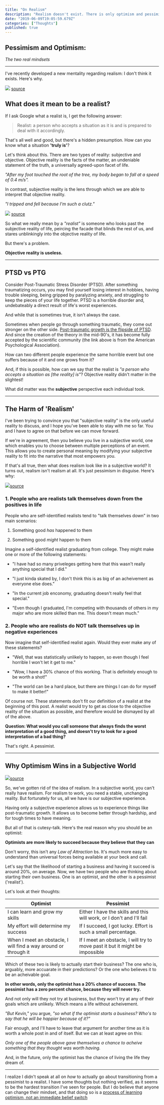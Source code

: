 ```yaml
---
title: "On Realism"
description: "Realism doesn't exist. There is only optimism and pessimism, and pessimism is wrong."
date: "2019-06-09T19:05:59.679Z"
categories: ["Thoughts"]
published: true
---
```


## Pessimism and Optimism:

_The two real mindsets_

---

I've recently developed a new mentality regarding realism: I don't think it exists. Here's why.

![](image.png) [source](https://www.google.com/url?sa=i&source=images&cd=&ved=2ahUKEwjfrOvPvN3iAhUB7awKHWiWAeEQjxx6BAgBEAI&url=https%3A%2F%2Fwww.adgebra.in%2Fdigital-marketing%2Fsecret-ingredient-for-digital-marketing-strategy-realism-or-optimism%2F&psig=AOvVaw0CQZxLPiXyH6HVeUis7G-s&ust=1560206500474242)

## What does it mean to be a realist?

If I ask Google what a realist is, I get the following answer:

> Realist: a person who accepts a situation as it is and is prepared to deal with it accordingly.

That's all well and good, but there's a hidden presumption. How can you know what a situation **'truly is'**? 

Let's think about this. There are two types of reality: subjective and objective. Objective reality is the facts of the matter, an undeniable statement of the truth, a universally agreed-upon facet of life.

_"After my foot touched the root of the tree, my body began to fall at a speed of 0.4 m/s"._

In contrast, subjective reality is the lens through which we are able to interpret that objective reality.

_"I tripped and fell because I'm such a clutz."_

![](objective-vs-subjective.jpg)
[source](https://www.yesvedanta.com/wp-content/uploads/2018/10/objective-subjective-isvara-jiva-srsti.jpg)

So what we really mean by a _"realist"_ is someone who looks past the subjective reality of life, peircing the facade that blinds the rest of us, and stares unblinkingly into the objective reality of life.

But there's a problem. 

**Objective reality is useless.**

---

## PTSD vs PTG

Consider Post-Traumatic Stress Disorder (PTSD). After something traumatizing occurs, you may find yourself losing interest in hobbies, having trouble sleeping, being gripped by paralyzing anxiety, and struggling to keep the pieces of your life together. PTSD is a horrible disorder and, undebateably a direct result of life's worst experiences.

And while that is sometimes true, it isn't always the case.

Sometimes when people go through something traumatic, they come out stronger on the other side. [Post-traumatic growth is the flipside of PTSD](https://www.apa.org/monitor/2016/11/growth-trauma). And since the creation of the theory in the mid-90's, it has become fully accepted by the scientific community (the link above is from the American Psychological Association).

How can two different people experience the same horrible event but one suffers because of it and one grows from it?

And, if this is possible, how can we say that the realist is _"a person who accepts a situation as [the reality] is"_? Objective reality didn't matter in the slightest! 

What did matter was the **subjective** perspective each individual took.

---

## The Harm of 'Realism'

I've been trying to convince you that "subjective reality" is the only useful reality to discuss, and I hope you've been able to stay with me so far. You and I have to agree on that before we can move forward.

If we're in agreement, then you believe you live in a subjective world, one which enables you to choose between multiple perceptions of an event. This allows you to create personal meaning by modifying your subjective reality to fit into the narrative that most empowers you.

If that's all true, then what does realism look like in a subjective world? It turns out, realism isn't realism at all. It's just pessimism in disguise. Here's why:

![](depressed-realism.jpg)[source](https://www.affinitysm.com/wp-content/uploads/2011/07/depresion_4-1.jpg)

### 1. People who are realists talk themselves down from the positives in life

People who are self-identified realists tend to "talk themselves down" in two main scenarios:

1. Something good _has_ happened to them

2. Something good _might_ happen to them

Imagine a self-identified realist graduating from college. They might make one or more of the following statements:

* "I have had so many priveleges getting here that this wasn't really anything special that I did."

* "I just kinda skated by, I don't think this is as big of an acheivement as everyone else does."

* "In the current job enconomy, graduating doesn't really feel that special."

* "Even though I graduated, I'm competing with thousands of others in my major who are more skilled than me. This doesn't mean much."

### 2. People who are realists do NOT talk themselves up in negative experiences

Now imagine that self-identified realist again. Would they ever make any of these statements?

* "Well, that was statistically unlikely to happen, so even though I feel horrible I won't let it get to me."

* "Wow, I have a 30% chance of this working. That is definitely enough to be worth a shot!"

* "The world can be a hard place, but there are things I can do for myself to make it better!"

Of course not. These statements don't fit our definition of a realist at the beginning of this post. A realist would try to get as close to the objective reality of the situation as possible, and therefore would be dismayed by all of the above.

**Question: What would you call someone that always finds the worst interpretation of a good thing, and doesn't try to look for a good interpretation of a bad thing?**

That's right. A pessimist.

---

## Why Optimism Wins in a Subjective World

![](optimism.png)[source](https://matthewlevy.me/wp-content/uploads/2017/12/Explanatory-Style-Seligman-Optimism-Positive-Psychology.png)

So, we've gotten rid of the idea of realism. In a subjective world, you can't really have realism. For realism to work, you need a stable, unchanging reality. But fortunately for us, all we have is our subjective experience.

Having only a subjective experience allows us to experience things like post-traumatic growth. It allows us to become better through hardship, and for tough times to have meaning. 

But all of that is cutesy-talk. Here's the real reason why you should be an optimist:

**Optimists are more likely to succeed because they believe that they can**

Don't worry, this isn't any _Law of Attraction_ bs. It's much more easy to understand than universal forces being available at your beck and call.

Let's say that the likelihood of starting a business and having it succeed is around 20%, on average. Now, we have two people who are thinking about starting their own business. One is an optimist, and the other is a pessimist ('realist').

Let's look at their thoughts:

| Optimist | Pessimist |
|-----------------------------------------------------------------|-----------------------------------------------------------------------------|
| I can learn and grow my skills | Either I have the skills and this will work, or I don't and I'll fail |
| My effort will determine my success | If I succeed, I got lucky. Effort is such a small percentage. |
| When I meet an obstacle, I will find a way around or through it | If I meet an obstacle, I will try to move past it but it might be impossible |

Which of these two is likely to actually start their business? The one who is, arguably, more accuarate in their predictions? Or the one who believes it to be an acheivable goal.

**In other words, only the optimist has a 20% chance of success. The pessimist has a zero percent chance, because they will never try.**

And not only will they not try at business, but they won't try at any of their goals which are unlikely. Which means a life without acheivement.

_"But Kevin,"_ you argue, _"so what if the optimist starts a business? Who's to say that he will be happier because of it?"_

Fair enough, and I'll have to leave that argument for another time as it is worth a whole post in and of itself. But we can at least agree on this:

_Only one of the people above gave themselves a chance to acheive something that they thought was worth having._ 

And, in the future, only the optimist has the chance of living the life they dream of.

---

I realize I didn't speak at all on _how_ to actually go about transitioning from a pessimist to a realist. I have some thoughts but nothing verified, as it seems to be the hardest transition I've seen for people. But I do believe that anyone can change their mindset, and that doing so is a [process of learning optimism, not an immediate belief switch](https://www.youtube.com/watch?v=2hHNq45rEnU)